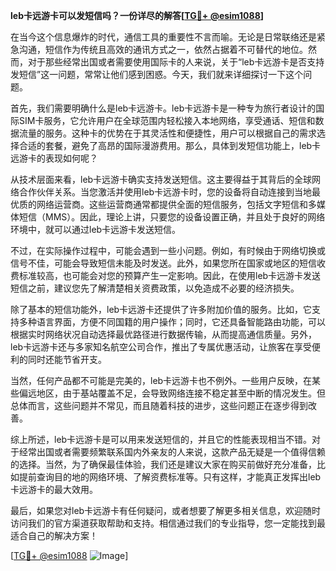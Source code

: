 **leb卡远游卡可以发短信吗？一份详尽的解答[[TG💪+ @esim1088](https://t.me/s/esim1088)]**

在当今这个信息爆炸的时代，通信工具的重要性不言而喻。无论是日常联络还是紧急沟通，短信作为传统且高效的通讯方式之一，依然占据着不可替代的地位。然而，对于那些经常出国或者需要使用国际卡的人来说，关于“leb卡远游卡是否支持发短信”这一问题，常常让他们感到困惑。今天，我们就来详细探讨一下这个问题。

首先，我们需要明确什么是leb卡远游卡。leb卡远游卡是一种专为旅行者设计的国际SIM卡服务，它允许用户在全球范围内轻松接入本地网络，享受通话、短信和数据流量的服务。这种卡的优势在于其灵活性和便捷性，用户可以根据自己的需求选择合适的套餐，避免了高昂的国际漫游费用。那么，具体到发短信功能上，leb卡远游卡的表现如何呢？

从技术层面来看，leb卡远游卡确实支持发送短信。这主要得益于其背后的全球网络合作伙伴关系。当您激活并使用leb卡远游卡时，您的设备将自动连接到当地最优质的网络运营商。这些运营商通常都提供全面的短信服务，包括文字短信和多媒体短信（MMS）。因此，理论上讲，只要您的设备设置正确，并且处于良好的网络环境中，就可以通过leb卡远游卡发送短信。

不过，在实际操作过程中，可能会遇到一些小问题。例如，有时候由于网络切换或信号不佳，可能会导致短信未能及时发送。此外，如果您所在国家或地区的短信收费标准较高，也可能会对您的预算产生一定影响。因此，在使用leb卡远游卡发送短信之前，建议您先了解清楚相关资费政策，以免造成不必要的经济损失。

除了基本的短信功能外，leb卡远游卡还提供了许多附加价值的服务。比如，它支持多种语言界面，方便不同国籍的用户操作；同时，它还具备智能路由功能，可以根据实时网络状况自动选择最优路径进行数据传输，从而提高通信质量。另外，leb卡远游卡还与多家知名航空公司合作，推出了专属优惠活动，让旅客在享受便利的同时还能节省开支。

当然，任何产品都不可能是完美的，leb卡远游卡也不例外。一些用户反映，在某些偏远地区，由于基站覆盖不足，会导致网络连接不稳定甚至中断的情况发生。但总体而言，这些问题并不常见，而且随着科技的进步，这些问题正在逐步得到改善。

综上所述，leb卡远游卡是可以用来发送短信的，并且它的性能表现相当不错。对于经常出国或者需要频繁联系国内外亲友的人来说，这款产品无疑是一个值得信赖的选择。当然，为了确保最佳体验，我们还是建议大家在购买前做好充分准备，比如提前查询目的地的网络环境、了解资费标准等。只有这样，才能真正发挥出leb卡远游卡的最大效用。

最后，如果您对leb卡远游卡有任何疑问，或者想要了解更多相关信息，欢迎随时访问我们的官方渠道获取帮助和支持。相信通过我们的专业指导，您一定能找到最适合自己的解决方案！

[[TG💪+ @esim1088](https://t.me/s/esim1088) ![Image](https://i.postimg.cc/4NQfJmqS/Snipaste-2025-05-13-00-14-12.png)]